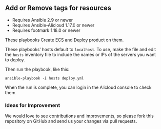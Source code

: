 ## Add or Remove tags for resources

- Requires Ansible 2.9 or newer
- Requires Ansible-Alicloud 1.17.0 or newer
- Requires footmark 1.18.0 or newer


These playbooks Create ECS and Deploy product on them.

These playbooks' hosts default to `localhost`. To use, make the file and edit the `hosts` inventory file to include the names or IPs of the servers
you want to deploy.

Then run the playbook, like this:

	ansible-playbook -i hosts deploy.yml

When the run is complete, you can login in the Alicloud console to check them.


### Ideas for Improvement
We would love to see contributions and improvements, so please fork this
repository on GitHub and send us your changes via pull requests.
